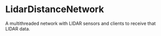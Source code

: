 # LidarDistanceNetwork
A multithreaded network with LIDAR sensors and clients to receive that LIDAR data.
